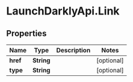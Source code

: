 # LaunchDarklyApi.Link

## Properties

Name | Type | Description | Notes
------------ | ------------- | ------------- | -------------
**href** | **String** |  | [optional] 
**type** | **String** |  | [optional] 


